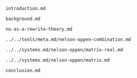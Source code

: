 ```include
introduction.md
```

```include
background.md
```

```include
no-as-a-rewrite-theory.md
```

```include
../../tools/meta.md/nelson-oppen-combination.md
```

```include
../../systems.md/nelson-oppen/matrix-real.md
```

```include
../../systems.md/nelson-oppen/matrix.md
```

```include
conclusion.md
```
